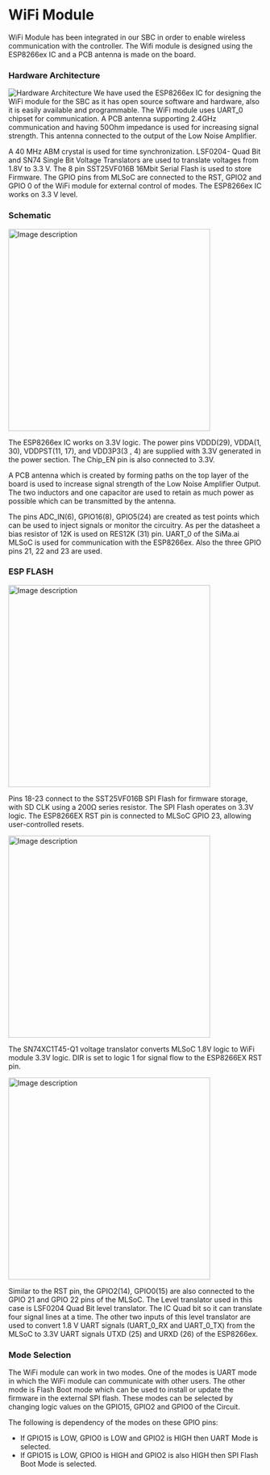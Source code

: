 # WiFi Module
WiFi Module has been integrated in our SBC in order to enable wireless communication with the controller. The Wifi module is designed using the ESP8266ex IC and a PCB antenna is made on the board.

### Hardware Architecture
![Hardware Architecture](https://raw.githubusercontent.com/BrajeshPatil/sima.ai_mlsoc_sbc/main/images/hardware-functionality/WiFi_Block_Diagram.png)
We have used the ESP8266ex IC for designing the WiFi module for the SBC as it has open source software and hardware, also it is easily available and programmable. The WiFi module uses UART_0 chipset for communication. A PCB antenna supporting 2.4GHz communication and having 50Ohm impedance is used for increasing signal strength. This antenna connected to the output of the Low Noise Amplifier. 

A 40 MHz ABM crystal is used for time synchronization. LSF0204- Quad Bit and SN74 Single Bit Voltage Translators are used to translate voltages from 1.8V to 3.3 V. The 8 pin SST25VF016B 16Mbit Serial Flash is used to store Firmware. The GPIO pins from MLSoC are connected to the RST, GPIO2 and GPIO 0 of the WiFi module for external control of modes. The ESP8266ex IC works on 3.3 V level.

### Schematic
<img src="https://raw.githubusercontent.com/BrajeshPatil/sima.ai_mlsoc_sbc/main/images/hardware-functionality/WiFi_1.png" alt="Image description" width="400" />

The ESP8266ex IC works on 3.3V logic. The power pins VDDD(29), VDDA(1, 30), VDDPST(11, 17), and VDD3P3(3 , 4) are supplied with 3.3V generated in the power section. The Chip_EN pin is also connected to 3.3V.

A PCB antenna which is created by forming paths on the top layer of the board is used to increase signal strength of the Low Noise Amplifier Output. The two inductors and one capacitor are used to retain as much power as possible which can be transmitted by the antenna.

The pins ADC_IN(6), GPIO16(8), GPIO5(24) are created as test points which can be used to inject signals or monitor the circuitry. As per the datasheet a bias resistor of 12K is used on RES12K (31) pin. UART_0 of the SiMa.ai MLSoC is used for communication with the ESP8266ex. Also the three GPIO pins 21, 22 and 23 are used.

### ESP FLASH
<img src="https://raw.githubusercontent.com/BrajeshPatil/sima.ai_mlsoc_sbc/main/images/hardware-functionality/WiFi_2.png" alt="Image description" width="400" />

Pins 18-23 connect to the SST25VF016B SPI Flash for firmware storage, with SD CLK using a 200Ω series resistor. The SPI Flash operates on 3.3V logic. The ESP8266EX RST pin is connected to MLSoC GPIO 23, allowing user-controlled resets.

<img src="https://raw.githubusercontent.com/BrajeshPatil/sima.ai_mlsoc_sbc/main/images/hardware-functionality/WiFi_5.png" alt="Image description" width="400" />

The SN74XC1T45-Q1 voltage translator converts MLSoC 1.8V logic to WiFi module 3.3V logic. DIR is set to logic 1 for signal flow to the ESP8266EX RST pin.

<img src="https://raw.githubusercontent.com/BrajeshPatil/sima.ai_mlsoc_sbc/main/images/hardware-functionality/WiFi_3.png" alt="Image description" width="400" />
 
Similar to the RST pin, the GPIO2(14), GPIO0(15) are also connected to the GPIO 21 and GPIO 22 pins of the MLSoC. The Level translator used in this case is LSF0204 Quad Bit level translator. The IC Quad bit so it can translate four signal lines at a time. The other two inputs of this level translator are used to convert 1.8 V UART signals (UART_0_RX and UART_0_TX) from the MLSoC to 3.3V UART signals UTXD (25) and URXD (26) of the ESP8266ex.

### Mode Selection
The WiFi module can work in two modes. One of the modes is UART mode in which the WiFi module can communicate with other users. The other mode is Flash Boot mode which can be used to install or update the firmware in the external SPI flash. These modes can be selected by changing logic values on the GPIO15, GPIO2 and GPIO0 of the Circuit.

The following is dependency of the modes on these GPIO pins:
- If GPIO15 is LOW, GPIO0 is LOW and GPIO2 is HIGH then UART Mode is
 selected.
- If GPIO15 is LOW, GPIO0 is HIGH and GPIO2 is also HIGH then SPI Flash Boot
 Mode is selected.
